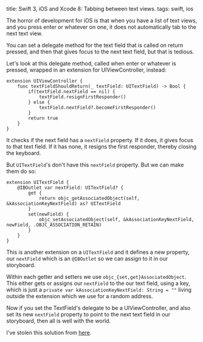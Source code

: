 title: Swift 3, iOS and Xcode 8: Tabbing between text views.
tags: swift, ios

The horror of development for iOS is that when you have a list of text views, and you press enter or whatever on one, it does not automatically tab to the next text view.

You can set a delegate method for the text field that is called on return pressed, and then that gives focus to the next text field, but that is tedious. 

Let's look at this delegate method, called when enter or whatever is pressed, wrapped in an extension for UIViewController, instead:

    extension UIViewController {
        func textFieldShouldReturn(_ textField: UITextField) -> Bool {
            if(textField.nextField == nil) {
                textField.resignFirstResponder()
            } else {
                textField.nextField?.becomeFirstResponder()
            }
            return true
        }
    }

It checks if the next field has a `nextField` property. If it does, it gives focus to that text field. If it has none, it resigns the first responder, thereby closing the keyboard.

But `UITextField`'s don't have this `nextField` property. But we can make them do so:

    extension UITextField {
        @IBOutlet var nextField: UITextField? {
            get {
                return objc_getAssociatedObject(self, &kAssociationKeyNextField) as? UITextField
            }
            set(newField) {
                objc_setAssociatedObject(self, &kAssociationKeyNextField, newField, .OBJC_ASSOCIATION_RETAIN)
            }
        }
    }

This is another extension on a `UITextField` and it defines a new property, our `nextField` which is an `@IBOutlet` so we can assign to it in our storyboard.

Within each getter and setters we use `objc_{set,get}AssociatedObject`. This either gets or assigns our `nextField` to the our text field, using a key, which is just a `private var kAssociationKeyNextField: String = ""` living outside the extension which we use for a random address.

Now if you set the TextField's delegate to be a UIViewController, and also set its new `nextField` property to point to the next text field in our storyboard, then all is well with the world.

I've stolen this solution from [here](http://stackoverflow.com/posts/27030181/revisions).

